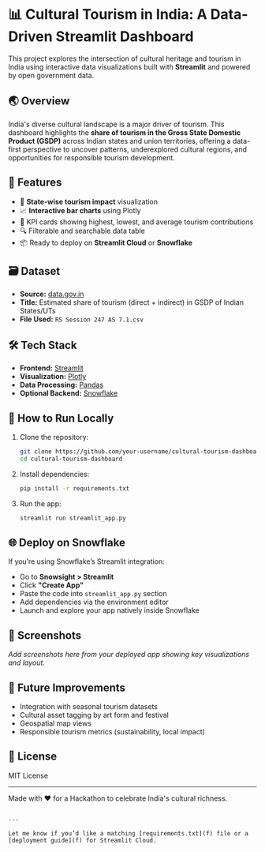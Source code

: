 
# 📊 Cultural Tourism in India: A Data-Driven Streamlit Dashboard

This project explores the intersection of cultural heritage and tourism in India using interactive data visualizations built with **Streamlit** and powered by open government data.

## 🌏 Overview

India's diverse cultural landscape is a major driver of tourism. This dashboard highlights the **share of tourism in the Gross State Domestic Product (GSDP)** across Indian states and union territories, offering a data-first perspective to uncover patterns, underexplored cultural regions, and opportunities for responsible tourism development.

## 🚀 Features

- 📍 **State-wise tourism impact** visualization
- 📈 **Interactive bar charts** using Plotly
- 🧮 KPI cards showing highest, lowest, and average tourism contributions
- 🔍 Filterable and searchable data table
- 📦 Ready to deploy on **Streamlit Cloud** or **Snowflake**

## 🗃️ Dataset

- **Source:** [data.gov.in](https://data.gov.in)
- **Title:** Estimated share of tourism (direct + indirect) in GSDP of Indian States/UTs
- **File Used:** `RS Session 247 AS 7.1.csv`

## 🛠 Tech Stack

- **Frontend:** [Streamlit](https://streamlit.io/)
- **Visualization:** [Plotly](https://plotly.com/python/)
- **Data Processing:** [Pandas](https://pandas.pydata.org/)
- **Optional Backend:** [Snowflake](https://www.snowflake.com/)

## 🧪 How to Run Locally

1. Clone the repository:
   ```bash
   git clone https://github.com/your-username/cultural-tourism-dashboard.git
   cd cultural-tourism-dashboard
   ```

2. Install dependencies:

   ```bash
   pip install -r requirements.txt
   ```

3. Run the app:

   ```bash
   streamlit run streamlit_app.py
   ```

## 🌐 Deploy on Snowflake

If you’re using Snowflake’s Streamlit integration:

* Go to **Snowsight > Streamlit**
* Click **"Create App"**
* Paste the code into `streamlit_app.py` section
* Add dependencies via the environment editor
* Launch and explore your app natively inside Snowflake

## 📸 Screenshots

*Add screenshots here from your deployed app showing key visualizations and layout.*

## 🧭 Future Improvements

* Integration with seasonal tourism datasets
* Cultural asset tagging by art form and festival
* Geospatial map views
* Responsible tourism metrics (sustainability, local impact)

## 📄 License

MIT License

---

Made with ❤️ for a Hackathon to celebrate India's cultural richness.

```

---

Let me know if you’d like a matching [requirements.txt](f) file or a [deployment guide](f) for Streamlit Cloud.
```
